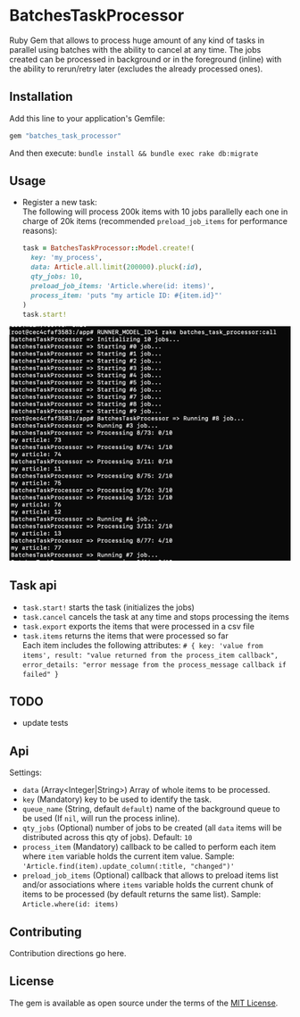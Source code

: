 # BatchesTaskProcessor
Ruby Gem that allows to process huge amount of any kind of tasks in parallel using batches with the ability to cancel at any time. 
The jobs created can be processed in background or in the foreground (inline) with the ability to rerun/retry later (excludes the already processed ones).

## Installation
Add this line to your application's Gemfile:

```ruby
gem "batches_task_processor"
```
And then execute: `bundle install && bundle exec rake db:migrate`

## Usage 
- Register a new task:     
  The following will process 200k items with 10 jobs parallelly each one in charge of 20k items (recommended `preload_job_items` for performance reasons):
  ```ruby
  task = BatchesTaskProcessor::Model.create!(
    key: 'my_process',
    data: Article.all.limit(200000).pluck(:id),
    qty_jobs: 10,
    preload_job_items: 'Article.where(id: items)',
    process_item: 'puts "my article ID: #{item.id}"'
  )
  task.start!
  ```
![Photo](./img.png)

## Task api  
  - `task.start!` starts the task (initializes the jobs)
  - `task.cancel` cancels the task at any time and stops processing the items
  - `task.export` exports the items that were processed in a csv file
  - `task.items` returns the items that were processed so far       
    Each item includes the following attributes: `# { key: 'value from items', result: "value returned from the process_item callback", error_details: "error message from the process_message callback if failed" }`

## TODO
- update tests

## Api
Settings:    
- `data` (Array<Integer|String>) Array of whole items to be processed.
- `key` (Mandatory) key to be used to identify the task.
- `queue_name` (String, default `default`) name of the background queue to be used (If `nil`, will run the process inline).
- `qty_jobs` (Optional) number of jobs to be created (all `data` items will be distributed across this qty of jobs). Default: `10`
- `process_item` (Mandatory) callback to be called to perform each item where `item` variable holds the current item value. Sample: `'Article.find(item).update_column(:title, "changed")'`
- `preload_job_items` (Optional) callback that allows to preload items list and/or associations where `items` variable holds the current chunk of items to be processed (by default returns the same list). Sample: `Article.where(id: items)`

## Contributing
Contribution directions go here.

## License
The gem is available as open source under the terms of the [MIT License](https://opensource.org/licenses/MIT).
